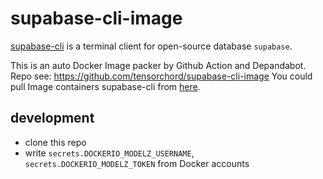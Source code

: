 # supabase-cli-image
[supabase-cli](https://github.com/supabase/cli) is a terminal client for open-source database `supabase`.

This is an auto Docker Image packer by Github Action and Depandabot.
Repo see: https://github.com/tensorchord/supabase-cli-image
You could pull Image containers supabase-cli from [here](https://hub.docker.com/r/modelzai/supabase-cli).

## development
- clone this repo
- write `secrets.DOCKERIO_MODELZ_USERNAME`, `secrets.DOCKERIO_MODELZ_TOKEN` from Docker accounts